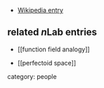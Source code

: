 
* [Wikipedia entry](http://en.wikipedia.org/wiki/Jean-Pierre_Wintenberger)

## related $n$Lab entries

* [[function field analogy]]

* [[perfectoid space]]

category: people